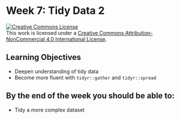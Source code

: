 # Week 7: Tidy Data 2

<a rel="license" href="http://creativecommons.org/licenses/by-nc/4.0/"><img alt="Creative Commons License" style="border-width:0" src="https://i.creativecommons.org/l/by-nc/4.0/88x31.png" /></a><br />This work is licensed under a <a rel="license" href="http://creativecommons.org/licenses/by-nc/4.0/">Creative Commons Attribution-NonCommercial 4.0 International License</a>.

## Learning Objectives
* Deepen understanding of tidy data
* Become more fluent with `tidyr::gather` and `tidyr::spread` 

## By the end of the week you should be able to:
* Tidy a more complex dataset
